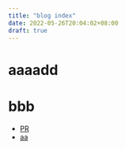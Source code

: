 ```yaml
---
title: "blog index"
date: 2022-05-26T20:04:02+08:00
draft: true
---
```


# aaaadd
# bbb
- [PR](./PR/committed-to-trust.md)
- [aa](./supply%20chain%20attacks%20paper.md)